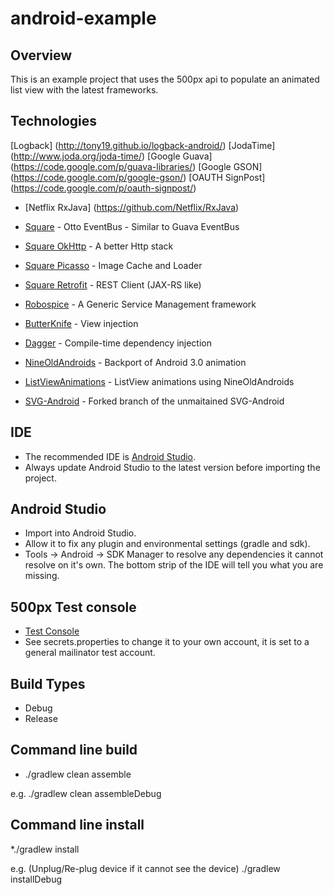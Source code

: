 android-example
===============

Overview
--------
This is an example project that uses the 500px api to populate an animated list view with the latest frameworks.

Technologies
------------

[Logback] (http://tony19.github.io/logback-android/)
[JodaTime] (http://www.joda.org/joda-time/)
[Google Guava] (https://code.google.com/p/guava-libraries/)
[Google GSON] (https://code.google.com/p/google-gson/)
[OAUTH SignPost] (https://code.google.com/p/oauth-signpost/)

* [Netflix RxJava] (https://github.com/Netflix/RxJava)

* [Square](http://square.github.io/otto/) - Otto EventBus - Similar to Guava EventBus
* [Square OkHttp](http://square.github.io/okhttp/) - A better Http stack
* [Square Picasso](http://square.github.io/picasso/) - Image Cache and Loader
* [Square Retrofit](http://square.github.io/retrofit/) - REST Client (JAX-RS like)

* [Robospice](https://github.com/stephanenicolas/robospice) - A Generic Service Management framework
* [ButterKnife](http://jakewharton.github.io/butterknife/)  - View injection
* [Dagger](http://square.github.io/dagger/) - Compile-time dependency injection

* [NineOldAndroids](http://nineoldandroids.com/) - Backport of Android 3.0 animation
* [ListViewAnimations](https://github.com/nhaarman/ListViewAnimations/wiki) - ListView animations using NineOldAndroids
* [SVG-Android](https://github.com/japgolly/svg-android) - Forked branch of the unmaitained SVG-Android

IDE
---
* The recommended IDE is [Android Studio](http://developer.android.com/sdk/installing/studio.html).
* Always update Android Studio to the latest version before importing the project.

Android Studio
--------------
* Import into Android Studio.
* Allow it to fix any plugin and environmental settings (gradle and sdk).
* Tools -> Android -> SDK Manager to resolve any dependencies it cannot resolve on it's own.  The bottom strip of the IDE will tell you what you are missing.

500px Test console
------------------
* [Test Console](https://apigee.com/vova/embed/console/api500px)
* See secrets.properties to change it to your own account, it is set to a general mailinator test account.

Build Types
-----------
* Debug
* Release

Command line build
------------------
* ./gradlew clean assemble<BuildType>

e.g.
./gradlew clean assembleDebug

Command line install
--------------------
*./gradlew install<BuildType>

e.g.  (Unplug/Re-plug device if it cannot see the device)
./gradlew installDebug



